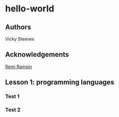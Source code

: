 # hello-world

## Authors

Vicky Steeves

## Acknowledgements

[Remi Rampin](https://remirampin.org)

## Lesson 1: programming languages
### Test 1
### Test 2

